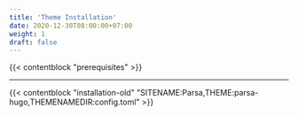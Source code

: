 ```yaml
---
title: 'Theme Installation'
date: 2020-12-30T08:00:00+07:00
weight: 1
draft: false
---
```


{{< contentblock "prerequisites" >}}

---

{{< contentblock "installation-old" "SITENAME:Parsa,THEME:parsa-hugo,THEMENAMEDIR:config.toml" >}}
